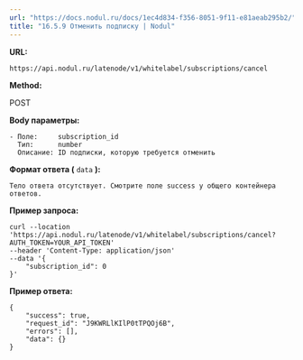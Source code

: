 ```yaml
---
url: "https://docs.nodul.ru/docs/1ec4d834-f356-8051-9f11-e81aeab295b2/"
title: "16.5.9 Отменить подписку | Nodul"
---
```


**URL:**

```codeBlockLines_e6Vv
https://api.nodul.ru/latenode/v1/whitelabel/subscriptions/cancel

```

**Method:**

POST

**Body параметры:**

```codeBlockLines_e6Vv
- Поле:     subscription_id
  Тип:      number
  Описание: ID подписки, которую требуется отменить

```

**Формат ответа (** `data` **):**

```codeBlockLines_e6Vv
Тело ответа отсутствует. Смотрите поле success у общего контейнера ответов.

```

**Пример запроса:**

```codeBlockLines_e6Vv
curl --location 'https://api.nodul.ru/latenode/v1/whitelabel/subscriptions/cancel?AUTH_TOKEN=YOUR_API_TOKEN'
--header 'Content-Type: application/json'
--data '{
    "subscription_id": 0
}'

```

**Пример ответа:**

```codeBlockLines_e6Vv
{
    "success": true,
    "request_id": "J9KWRLlKIlP0tTPQOj6B",
    "errors": [],
    "data": {}
}

```